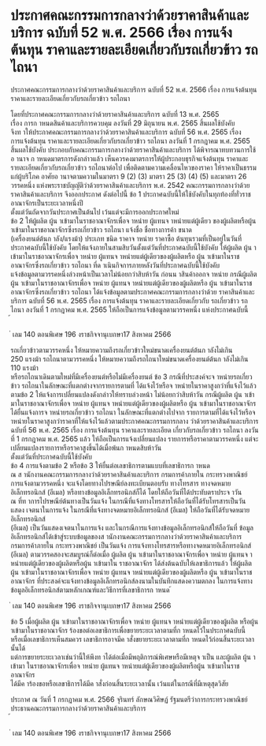 
# ประกาศคณะกรรมการกลางว่าด้วยราคาสินค้าและบริการ ฉบับที่ 52 พ.ศ. 2566 เรื่อง การแจ้งต้นทุน ราคาและรายละเอียดเกี่ยวกับรถเกี่ยวข้าว รถไถนา
      
      

      
      

ประกาศคณะกรรมการกลางว่าด้วยราคาสินค้าและบริการ 
ฉบับที่  52  พ.ศ.  2566 
เรื่อง  การแจ้งต้นทุน  ราคาและรายละเอียดเกี่ยวกับรถเกี่ยวข้าว  รถไถนา 
 
 
โดยที่ประกาศคณะกรรมการกลางว่าด้วยราคาสินค้าและบริการ  ฉบับที่  13  พ.ศ.  2565   
เรื่อง  การก าหนดสินค้าและบริการควบคุม  ลงวันที่  29  มิถุนายน  พ.ศ.  2565  สิ้นผลใช้บังคับ   
จึงท าให้ประกาศคณะกรรมการกลางว่าด้วยราคาสินค้าและบริการ  ฉบับที่  56  พ.ศ.  2565  เรื่อง   
การแจ้งต้นทุน  ราคาและรายละเอียดเกี่ยวกับรถเกี่ยวข้าว  รถไถนา  ลงวันที่  1  กรกฎาคม  พ.ศ.  2565   
สิ้นผลใช้บังคับ  ประกอบกับคณะกรรมการกลางว่าด้วยราคาสินค้าและบริการ  ได้พิจารณาทบทวนการใช้อ านาจ 
ก าหนดมาตรการดังกล่าวแล้ว  เห็นควรคงมาตรการให้ผู้ประกอบธุรกิจแจ้งต้นทุน  ราคาและ 
รายละเอียดเกี่ยวกับรถเกี่ยวข้าว  รถไถนาต่อไป  เพื่อติดตามความเคลื่อนไหวของราคา  ให้ราคาเป็นธรรม 
แก่ผู้บริโภค 
อาศัยอ านาจตามความในมาตรา  9  (2)  (3)  มาตรา  25  (3)  (4)  (5)  และมาตรา  26   
วรรคหนึ่ง  แห่งพระราชบัญญัติว่าด้วยราคาสินค้าและบริการ  พ.ศ.  2542  คณะกรรมการกลางว่าด้วย 
ราคาสินค้าและบริการ  จึงออกประกาศ  ดังต่อไปนี้ 
ข้อ 1 ประกาศฉบับนี้ให้ใช้บังคับในทุกท้องที่ทั่วราชอาณาจักรเป็นระยะเวลาหนึ่งปี   
ตั้งแต่วันถัดจากวันประกาศเป็นต้นไป  เว้นแต่จะมีการออกประกาศใหม่   
ข้อ 2 ให้ผู้ผลิต  ผู้น าเข้ามาในราชอาณาจักรเพื่อจ าหน่าย  ผู้แทนจ าหน่ายแต่ผู้เดียว 
ของผู้ผลิตหรือผู้น าเข้ามาในราชอาณาจักรซึ่งรถเกี่ยวข้าว  รถไถนา  แจ้งชื่อ  ชื่อทางการค้า  ขนาด   
(เครื่องยนต์ต้นก าลัง/แรงม้า)  ประเภท  ชนิด  ราคาจ าหน่าย  ราคาซื้อ  ต้นทุนรวมที่เป็นอยู่ในวันที่ 
ประกาศฉบับนี้ใช้บังคับ  โดยให้แจ้งภายในสามสิบวันตั้งแต่วันที่ประกาศฉบับนี้ใช้บังคับ 
ให้ผู้ผลิต  ผู้น าเข้ามาในราชอาณาจักรเพื่อจ าหน่าย  ผู้แทนจ าหน่ายแต่ผู้เดียวของผู้ผลิตหรือ 
ผู้น าเข้ามาในราชอาณาจักรซึ่งรถเกี่ยวข้าว  รถไถนา  ที่ด าเนินกิจการภายหลังวันที่ประกาศฉบับนี้ใช้บังคับ   
แจ้งข้อมูลตามวรรคหนึ่งล่วงหน้าเป็นเวลาไม่น้อยกว่าสิบห้าวัน  ก่อนน าสินค้าออกจ าหน่าย 
กรณีผู้ผลิต  ผู้น าเข้ามาในราชอาณาจักรเพื่อจ าหน่าย  ผู้แทนจ าหน่ายแต่ผู้เดียวของผู้ผลิตหรือ 
ผู้น าเข้ามาในราชอาณาจักรซึ่งรถเกี่ยวข้าว  รถไถนา  ได้แจ้งข้อมูลตามประกาศคณะกรรมการกลางว่าด้วย 
ราคาสินค้าและบริการ  ฉบับที่  56  พ.ศ.  2565  เรื่อง  การแจ้งต้นทุน  ราคาและรายละเอียดเกี่ยวกับ 
รถเกี่ยวข้าว  รถไถนา  ลงวันที่  1  กรกฎาคม  พ.ศ.  2565  ให้ถือเป็นการแจ้งข้อมูลตามวรรคหนึ่ง 
แห่งประกาศฉบับนี้   
้
 
่
เลม   140   ตอนพิเศษ   196    งราชกิจจานุเบกษา17   สิงหาคม   2566

รถเกี่ยวข้าวตามวรรคหนึ่ง  ให้หมายความถึงรถเกี่ยวข้าวใหม่ขนาดเครื่องยนต์ต้นก าลังไม่เกิน   
250  แรงม้า 
รถไถนาตามวรรคหนึ่ง  ให้หมายความถึงรถไถนาใหม่ขนาดเครื่องยนต์ต้นก าลังไม่เกิน  110  แรงม้า   
หรือรถไถนาเดินตามใหม่ที่มีเครื่องยนต์หรือไม่มีเครื่องยนต์ 
ข้อ 3 กรณีที่ประสงค์จะจ าหน่ายรถเกี่ยวข้าว  รถไถนาในลักษณะที่แตกต่างจากรายการตามที่
ได้แจ้งไว้หรือจ าหน่ายในราคาสูงกว่าที่แจ้งไว้แล้วตามข้อ  2  ให้แจ้งการเปลี่ยนแปลงดังกล่าวให้ทราบล่วงหน้า 
ไม่น้อยกว่าสิบห้าวัน 
กรณีผู้ผลิต  ผู้น าเข้ามาในราชอาณาจักรเพื่อจ าหน่าย  ผู้แทนจ าหน่ายแต่ผู้เดียวของผู้ผลิตหรือ 
ผู้น าเข้ามาในราชอาณาจักร  ได้ยื่นแจ้งการจ าหน่ายรถเกี่ยวข้าว  รถไถนา  ในลักษณะที่แตกต่างไปจาก 
รายการตามที่ได้แจ้งไว้หรือจ าหน่ายในราคาสูงกว่าราคาที่ให้แจ้งไว้แล้วตามประกาศคณะกรรมการกลาง 
ว่าด้วยราคาสินค้าและบริการ  ฉบับที่  56  พ.ศ.  2565  เรื่อง  การแจ้งต้นทุน  ราคาและรายละเอียด
เกี่ยวกับรถเกี่ยวข้าว  รถไถนา  ลงวันที่  1  กรกฎาคม  พ.ศ.  2565  แล้ว  ให้ถือเป็นการแจ้งเปลี่ยนแปลง
รายการหรือราคาตามวรรคหนึ่ง  แต่จะเปลี่ยนแปลงรายการหรือราคาสูงขึ้นได้เมื่อพ้นก าหนดสิบห้าวัน  
ตั้งแต่วันที่ประกาศฉบับนี้ใช้บังคับ   
ข้อ 4 การแจ้งตามข้อ  2  หรือข้อ  3  ให้ยื่นต่อเลขาธิการตามแบบที่เลขาธิการก าหนด   
ณ  ส านักงานคณะกรรมการกลางว่าด้วยราคาสินค้าและบริการ  กรมการค้าภายใน  กระทรวงพาณิชย์ 
การแจ้งตามวรรคหนึ่ง  จะแจ้งโดยทางไปรษณีย์ลงทะเบียนตอบรับ  ทางโทรสาร  ทางจดหมาย 
อิเล็กทรอนิกส์  (อีเมล)  หรือทางข้อมูลอิเล็กทรอนิกส์ก็ได้  โดยให้ถือวันที่ได้ประทับตราประจ าวัน   
ณ  ที่ท าการไปรษณีย์ต้นทางเป็นวันแจ้ง  ในกรณีที่แจ้งทางโทรสารให้ถือวันที่ได้รับโทรสารเป็นวันแสดง
เจตนาในการแจ้ง  ในกรณีที่แจ้งทางจดหมายอิเล็กทรอนิกส์  (อีเมล)  ให้ถือวันที่ได้รับจดหมายอิเล็กทรอนิกส์   
(อีเมล)  เป็นวันแสดงเจตนาในการแจ้ง  และในกรณีการแจ้งทางข้อมูลอิเล็กทรอนิกส์ให้ถือวันที่ 
ข้อมูลอิเล็กทรอนิกส์ได้เข้าสู่ระบบข้อมูลของส านักงานคณะกรรมการกลางว่าด้วยราคาสินค้าและบริการ   
กรมการค้าภายใน  กระทรวงพาณิชย์  เป็นวันแจ้ง 
การแจ้งทางโทรสารหรือทางจดหมายอิเล็กทรอนิกส์  (อีเมล)  ตามวรรคสองจะสมบูรณ์ก็ต่อเมื่อ 
ผู้ผลิต  ผู้น าเข้ามาในราชอาณาจักรเพื่อจ าหน่าย  ผู้แทนจ าหน่ายแต่ผู้เดียวของผู้ผลิตหรือผู้น าเข้ามาใน 
ราชอาณาจักร  ได้ส่งต้นฉบับให้เลขาธิการแล้ว 
ให้ผู้ผลิต  ผู้น าเข้ามาในราชอาณาจักรเพื่อจ าหน่าย  ผู้แทนจ าหน่ายแต่ผู้เดียวของผู้ผลิตหรือ 
ผู้น าเข้ามาในราชอาณาจักร  ที่ประสงค์จะแจ้งทางข้อมูลอิเล็กทรอนิกส์ลงนามในบันทึกแสดงความตกลง 
ในการแจ้งทางข้อมูลอิเล็กทรอนิกส์ตามหลักเกณฑ์และวิธีการที่เลขาธิการก าหนด 
้
 
่
เลม   140   ตอนพิเศษ   196    งราชกิจจานุเบกษา17   สิงหาคม   2566

ข้อ 5 เมื่อผู้ผลิต  ผู้น าเข้ามาในราชอาณาจักรเพื่อจ าหน่าย  ผู้แทนจ าหน่ายแต่ผู้เดียวของผู้ผลิต 
หรือผู้น าเข้ามาในราชอาณาจักร  ร้องขอต่อเลขาธิการเพื่อขยายระยะเวลาตามที่ก าหนดไว้ในประกาศฉบับนี้   
หรือเมื่อเลขาธิการเห็นสมควร  เลขาธิการอาจมีค าสั่งขยายระยะเวลาตามที่ก าหนดไว้ก่อนสิ้นระยะเวลานั้นได้   
แต่การขยายระยะเวลาเช่นว่านี้ให้พึงท าได้ต่อเมื่อมีพฤติการณ์พิเศษหรือมีเหตุจ าเป็น  และผู้ผลิต  ผู้น าเข้ามา 
ในราชอาณาจักรเพื่อจ าหน่าย  ผู้แทนจ าหน่ายแต่ผู้เดียวของผู้ผลิตหรือผู้น าเข้ามาในราชอาณาจักร   
ได้มีค าร้องขอหรือเลขาธิการได้มีค าสั่งก่อนสิ้นระยะเวลานั้น  เว้นแต่ในกรณีที่มีเหตุสุดวิสัย 
 
ประกาศ  ณ  วันที่  1  กรกฎาคม  พ.ศ.  2566 
จุรินทร์  ลักษณวิศิษฏ์ 
รัฐมนตรีว่าการกระทรวงพาณิชย์ 
ประธานคณะกรรมการกลางว่าด้วยราคาสินค้าและบริการ   
้
 
่
เลม   140   ตอนพิเศษ   196    งราชกิจจานุเบกษา17   สิงหาคม   2566